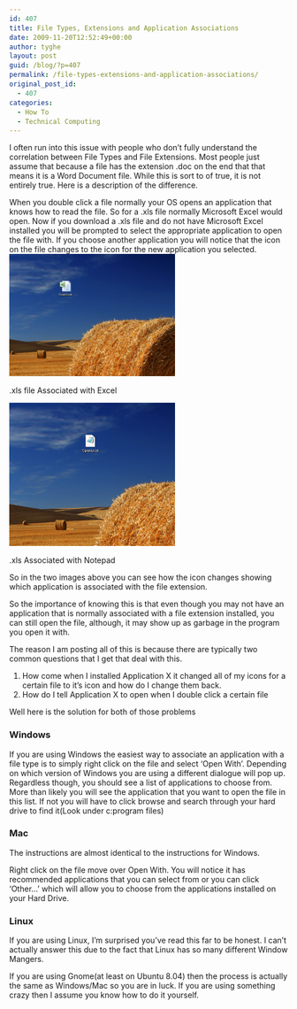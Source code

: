 ```yaml
---
id: 407
title: File Types, Extensions and Application Associations
date: 2009-11-20T12:52:49+00:00
author: tyghe
layout: post
guid: /blog/?p=407
permalink: /file-types-extensions-and-application-associations/
original_post_id:
  - 407
categories:
  - How To
  - Technical Computing
---
```

I often run into this issue with people who don&#8217;t fully understand the correlation between File Types and File Extensions. Most people just assume that because a file has the extension .doc on the end that that means it is a Word Document file. While this is sort to of true, it is not entirely true. Here is a description of the difference.

<!--more-->When you double click a file normally your OS opens an application that knows how to read the file. So for a .xls file normally Microsoft Excel would open. Now if you download a .xls file and do not have Microsoft Excel installed you will be prompted to select the appropriate application to open the file with. If you choose another application you will notice that the icon on the file changes to the icon for the new application you selected.

<div id="attachment_408" style="width: 310px" class="wp-caption aligncenter">
  <a href="/wp-content/uploads/2009/11/excelassociated.png"><img class="size-medium wp-image-408" title="ExcelAssociated" src="/wp-content/uploads/2009/11/excelassociated.png" alt=".xls file Associated with Excel" width="300" height="221" /></a>
  
  <p class="wp-caption-text">
    .xls file Associated with Excel
  </p>
</div>

<div id="attachment_409" style="width: 310px" class="wp-caption aligncenter">
  <a href="/wp-content/uploads/2009/11/notepadassociated.png"><img class="size-medium wp-image-409" title="NotepadAssociated" src="/wp-content/uploads/2009/11/notepadassociated.png" alt=".xls Associated with Notepad" width="300" height="259" /></a>
  
  <p class="wp-caption-text">
    .xls Associated with Notepad
  </p>
</div>

So in the two images above you can see how the icon changes showing which application is associated with the file extension.

So the importance of knowing this is that even though you may not have an application that is normally associated with a file extension installed, you can still open the file, although, it may show up as garbage in the program you open it with.

The reason I am posting all of this is because there are typically two common questions that I get that deal with this.

  1. How come when I installed Application X it changed all of my icons for a certain file to it&#8217;s icon and how do I change them back.
  2. How do I tell Application X to open when I double click a certain file

Well here is the solution for both of those problems

### Windows

If you are using Windows the easiest way to associate an application with a file type is to simply right click on the file and select &#8216;Open With&#8217;. Depending on which version of Windows you are using a different dialogue will pop up. Regardless though, you should see a list of applications to choose from. More than likely you will see the application that you want to open the file in this list. If not you will have to click browse and search through your hard drive to find it(Look under c:program files)

### Mac

The instructions are almost identical to the instructions for Windows.

Right click on the file move over Open With. You will notice it has recommended applications that you can select from or you can click &#8216;Other&#8230;&#8217; which will allow you to choose from the applications installed on your Hard Drive.

### Linux

If you are using Linux, I&#8217;m surprised you&#8217;ve read this far to be honest. I can&#8217;t actually answer this due to the fact that Linux has so many different Window Mangers.

If you are using Gnome(at least on Ubuntu 8.04) then the process is actually the same as Windows/Mac so you are in luck. If you are using something crazy then I assume you know how to do it yourself.
